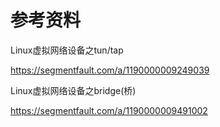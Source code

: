 # 参考资料

Linux虚拟网络设备之tun/tap

https://segmentfault.com/a/1190000009249039

Linux虚拟网络设备之bridge(桥)

https://segmentfault.com/a/1190000009491002